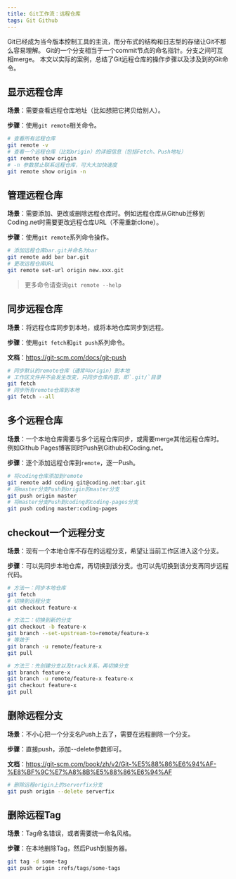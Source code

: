 ```yaml
---
title: Git工作流：远程仓库
tags: Git Github
---
```


Git已经成为当今版本控制工具的主流，而分布式的结构和日志型的存储让Git不那么容易理解。
Git的一个分支相当于一个commit节点的命名指针。分支之间可互相merge。
本文以实际的案例，总结了Git远程仓库的操作步骤以及涉及到的Git命令。

<!--more-->

## 显示远程仓库

**场景**：需要查看远程仓库地址（比如想把它拷贝给别人）。

**步骤**：使用`git remote`相关命令。

```bash
# 查看所有远程仓库
git remote -v
# 查看一个远程仓库（比如origin）的详细信息（包括Fetch、Push地址）
git remote show origin
# -n 参数禁止联系远程仓库，可大大加快速度
git remote show origin -n
```

## 管理远程仓库

**场景**：需要添加、更改或删除远程仓库时。例如远程仓库从Github迁移到Coding.net时需要更改远程仓库URL（不需重新clone）。

**步骤**：使用`git remote`系列命令操作。

```bash
# 添加远程仓库bar.git并命名为bar
git remote add bar bar.git
# 更改远程仓库URL
git remote set-url origin new.xxx.git
```

> 更多命令请查询`git remote --help`

## 同步远程仓库

**场景**：将远程仓库同步到本地，或将本地仓库同步到远程。

**步骤**：使用`git fetch`和`git push`系列命令。

**文档**：<https://git-scm.com/docs/git-push>

```bash
# 同步默认的remote仓库（通常叫origin）到本地
# 工作区文件并不会发生改变，只同步仓库内容，即`.git/`目录
git fetch
# 同步所有remote仓库到本地
git fetch --all
```

## 多个远程仓库

**场景**：一个本地仓库需要与多个远程仓库同步，或需要merge其他远程仓库时。
例如Github Pages博客同时Push到Github和Coding.net。

**步骤**：逐个添加远程仓库到`remote`，逐一Push。

```bash
# 将coding仓库添加到remote
git remote add coding git@coding.net:bar.git
# 将master分支Push到origin的master分支
git push origin master
# 将master分支Push到coding的coding-pages分支
git push coding master:coding-pages
```

## checkout一个远程分支

**场景**：现有一个本地仓库不存在的远程分支，希望让当前工作区进入这个分支。

**步骤**：可以先同步本地仓库，再切换到该分支。也可以先切换到该分支再同步远程代码。

```bash
# 方法一：同步本地仓库
git fetch
# 切换到远程分支
git checkout feature-x

# 方法二：切换到新的分支
git checkout -b feature-x
git branch --set-upstream-to=remote/feature-x
# 等效于
git branch -u remote/feature-x
git pull

# 方法三：先创建分支以及track关系，再切换分支
git branch feature-x
git branch -u remote/feature-x feature-x
git checkout feature-x
git pull
```

## 删除远程分支

**场景**：不小心把一个分支名Push上去了，需要在远程删除一个分支。

**步骤**：直接push，添加--delete参数即可。

**文档**：<https://git-scm.com/book/zh/v2/Git-%E5%88%86%E6%94%AF-%E8%BF%9C%E7%A8%8B%E5%88%86%E6%94%AF>

```bash
# 删除远程origin上的serverfix分支
git push origin --delete serverfix
```

## 删除远程Tag

**场景**：Tag命名错误，或者需要统一命名风格。

**步骤**：在本地删除Tag，然后Push到服务器。

```bash
git tag -d some-tag
git push origin :refs/tags/some-tags
```

